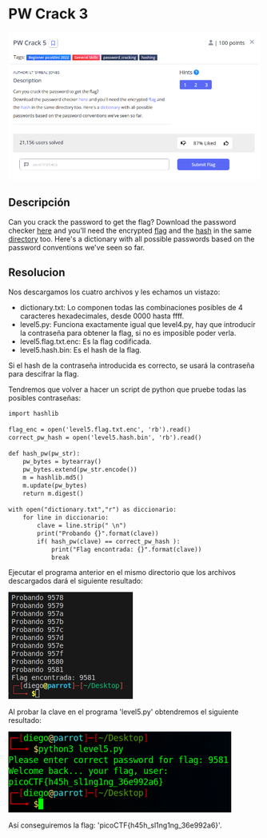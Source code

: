 # PW Crack 3
![Descripcion del CTF](img/description.png)

## Descripción
Can you crack the password to get the flag? Download the password checker [here](https://artifacts.picoctf.net/c/31/level5.py) and you'll need the encrypted [flag](https://artifacts.picoctf.net/c/31/level5.flag.txt.enc) and the [hash](https://artifacts.picoctf.net/c/31/level5.hash.bin) in the same [directory](https://artifacts.picoctf.net/c/31/dictionary.txt) too. Here's a dictionary with all possible passwords based on the password conventions we've seen so far.

## Resolucion
Nos descargamos los cuatro archivos y les echamos un vistazo:

- dictionary.txt: Lo componen todas las combinaciones posibles  de 4 caracteres hexadecimales, desde 0000 hasta ffff.
- level5.py: Funciona exactamente igual que level4.py, hay que introducir la contraseña para obtener la flag, si no es imposible poder verla.
- level5.flag.txt.enc: Es la flag codificada.
- level5.hash.bin: Es el hash de la flag.

Si el hash de la contraseña introducida es correcto, se usará la contraseña para descifrar la flag.

Tendremos que volver a hacer un script de python que pruebe todas las posibles contraseñas:

```
import hashlib

flag_enc = open('level5.flag.txt.enc', 'rb').read()
correct_pw_hash = open('level5.hash.bin', 'rb').read()

def hash_pw(pw_str):
    pw_bytes = bytearray()
    pw_bytes.extend(pw_str.encode())
    m = hashlib.md5()
    m.update(pw_bytes)
    return m.digest()

with open("dictionary.txt","r") as diccionario:
    for line in diccionario:
        clave = line.strip(" \n")
        print("Probando {}".format(clave))
        if( hash_pw(clave) == correct_pw_hash ):
            print("Flag encontrada: {}".format(clave))
            break
```

Ejecutar el programa anterior en el mismo directorio que los archivos descargados dará el siguiente resultado:

![Output](img/output.png)

Al probar la clave en el programa 'level5.py' obtendremos el siguiente resultado:

![Consola](img/console.png)

Así conseguiremos la flag: 'picoCTF{h45h_sl1ng1ng_36e992a6}'.